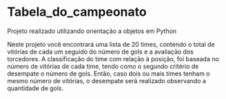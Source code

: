 # Tabela_do_campeonato
Projeto realizado utilizando orientação a objetos em Python

Neste projeto você encontrará uma lista de 20 times, contendo o total de vitórias de cada um seguido do número de gols e a avaliação dos torcedores. 
A classificação do time com relação à posição, foi baseada no número de vitórias de cada time, tendo como o segundo critério de desempate o número de gols. Então, caso dois ou mais times tenham o mesmo número de vitórias, o desempate será realizado observando a quantidade de gols.
